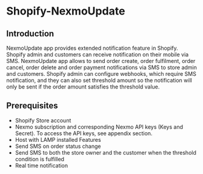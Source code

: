 # Shopify-NexmoUpdate

## Introduction
NexmoUpdate app provides extended notification feature in Shopify. Shopify admin and customers can receive notification on their mobile via SMS. NexmoUpdate app allows to send order create, order fulfilment, order cancel, order delete and order payment notifications via SMS to store admin and customers. Shopify admin can configure webhooks, which require SMS notification, and they can also set threshold amount so the notification will only be sent if the order amount satisfies the threshold value. 

## Prerequisites 
 - Shopify Store account
 - Nexmo subscription and corresponding Nexmo API keys (Keys and Secret). To access the API keys, see appendix section.
 - Host with LAMP installed
Features
 - Send SMS on order status change
 - Send SMS to both the store owner and the customer when the threshold condition is fulfilled
 - Real time notification 
